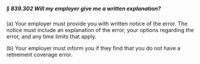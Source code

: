 ##### § 839.302 Will my employer give me a written explanation? #####

(a) Your employer must provide you with written notice of the error. The notice must include an explanation of the error, your options regarding the error, and any time limits that apply.

(b) Your employer must inform you if they find that you do not have a retirement coverage error.